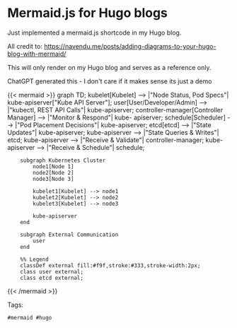# Mermaid.js for Hugo blogs

Just implemented a mermaid.js shortcode in my Hugo blog.

All credit to:
<https://navendu.me/posts/adding-diagrams-to-your-hugo-blog-with-mermaid/>

This will only render on my Hugo blog and serves as a reference only.

ChatGPT generated this - I don't care if it makes sense its just a demo

{{< mermaid >}} graph TD; kubelet[Kubelet] --> |"Node Status, Pod Specs"|
kube-apiserver["Kube API Server"]; user[User/Developer/Admin] --> |"kubectl,
REST API Calls"| kube-apiserver; controller-manager[Controller Manager] -->
|"Monitor & Respond"| kube- apiserver; schedule[Scheduler] --> |"Pod Placement
Decisions"| kube-apiserver; etcd[etcd] --> |"State Updates"| kube-apiserver;
kube-apiserver --> |"State Queries & Writes"| etcd; kube-apiserver --> |"Receive
& Validate"| controller-manager; kube-apiserver --> |"Receive & Schedule"|
schedule;

        subgraph Kubernetes Cluster
            node1[Node 1]
            node2[Node 2]
            node3[Node 3]

            kubelet1[Kubelet] --> node1
            kubelet2[Kubelet] --> node2
            kubelet3[Kubelet] --> node3

            kube-apiserver
        end

        subgraph External Communication
            user
        end

        %% Legend
        classDef external fill:#f9f,stroke:#333,stroke-width:2px;
        class user external;
        class etcd external;

{{< /mermaid >}}

Tags:

    #mermaid #hugo
